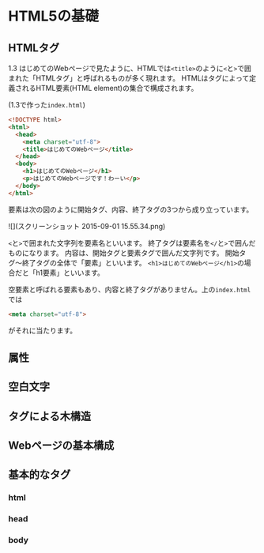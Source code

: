 HTML5の基礎
============

## HTMLタグ
1.3 はじめてのWebページで見たように、HTMLでは`<title>`のように`<`と`>`で囲まれた「HTMLタグ」と呼ばれるものが多く現れます。
HTMLはタグによって定義されるHTML要素(HTML element)の集合で構成されます。

(1.3で作った`index.html`)

```html
<!DOCTYPE html>
<html>
  <head>
    <meta charset="utf-8">
    <title>はじめてのWebページ</title>
  </head>
  <body>
    <h1>はじめてのWebページ</h1>
    <p>はじめてのWebページです！わーい</p>
  </body>
</html>
```

要素は次の図のように開始タグ、内容、終了タグの3つから成り立っています。

![](スクリーンショット 2015-09-01 15.55.34.png)

`<`と`>`で囲まれた文字列を要素名といいます。
終了タグは要素名を`</`と`>`で囲んだものになります。
内容は、開始タグと要素タグで囲んだ文字列です。
開始タグ〜終了タグの全体で「要素」といいます。
`<h1>はじめてのWebページ</h1>`の場合だと「h1要素」といいます。

空要素と呼ばれる要素もあり、内容と終了タグがありません。上の`index.html`では

```html
<meta charset="utf-8">
```

がそれに当たります。

## 属性
## 空白文字
## タグによる木構造
## Webページの基本構成
## 基本的なタグ
### html
### head
### body